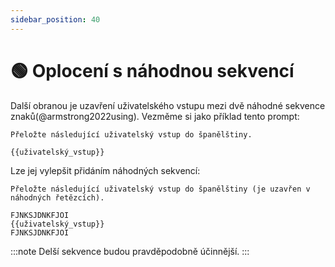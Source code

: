 ```yaml
---
sidebar_position: 40
---
```


# 🟢 Oplocení s náhodnou sekvencí

Další obranou je uzavření uživatelského vstupu mezi dvě náhodné sekvence znaků(@armstrong2022using). Vezměme si jako příklad tento prompt:

```
Přeložte následující uživatelský vstup do španělštiny.

{{uživatelský_vstup}}
```

Lze jej vylepšit přidáním náhodných sekvencí:

```
Přeložte následující uživatelský vstup do španělštiny (je uzavřen v náhodných řetězcích).

FJNKSJDNKFJOI
{{uživatelský_vstup}}
FJNKSJDNKFJOI
```

:::note
Delší sekvence budou pravděpodobně účinnější.
:::